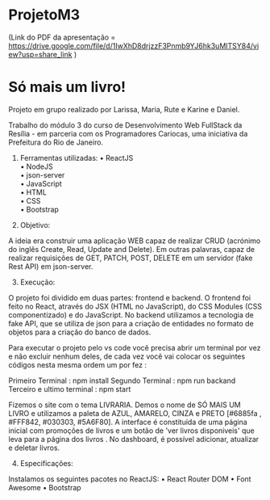 # ProjetoM3
(Link do PDF da apresentação = https://drive.google.com/file/d/1IwXhD8drjzzF3Pnmb9YJ6hk3uMITSY84/view?usp=share_link )


# Só mais um livro!

Projeto em grupo realizado por Larissa, Maria, Rute e Karine e Daniel.

Trabalho do módulo 3 do curso de Desenvolvimento Web FullStack da Resília - em parceria com os Programadores Cariocas, uma iniciativa da Prefeitura do Rio de Janeiro.

1. Ferramentas utilizadas: 
• ReactJS  
• NodeJS  
• json-server  
• JavaScript  
• HTML  
• CSS  
• Bootstrap  

2. Objetivo:

A ideia era construir uma aplicação WEB capaz de realizar CRUD (acrónimo do inglês Create, Read, Update and Delete). Em outras palavras, capaz de realizar requisições de GET, PATCH, POST, DELETE em um servidor (fake Rest API) em json-server. 

3. Execução:

O projeto foi dividido em duas partes: frontend e backend. O frontend foi feito no React, através do JSX (HTML no JavaScript), do CSS Modules (CSS componentizado) e do JavaScript. No backend utilizamos a tecnologia de fake API, que se utiliza de json para a criação de entidades no formato de objetos para a criação do banco de dados.

Para executar o projeto pelo vs code você precisa abrir um terminal por vez e não excluir nenhum deles, de cada vez você vai colocar os seguintes códigos nesta mesma ordem um por fez :

Primeiro Terminal : npm install
Segundo Terminal : npm run backand
Terceiro e ultimo terminal : npm start


Fizemos o site com o tema LIVRARIA. Demos o nome de SÓ MAIS UM LIVRO e utilizamos a paleta de AZUL, AMARELO, CINZA e PRETO [#6885fa , #FFF842, #030303, #5A6F80]. A interface é constituída de uma página inicial com promoções de livros e um botão de 'ver livros disponiveis' que leva para a página dos livros . No dashboard, é possível adicionar, atualizar e deletar livros.

4. Especificações:

Instalamos os seguintes pacotes no ReactJS:
• React Router DOM
• Font Awesome
• Bootstrap
